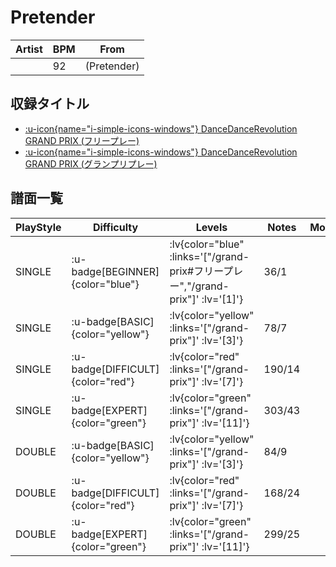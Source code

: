 # Pretender

|Artist|BPM|From|
|------|---|----|
||92|(Pretender)|

## 収録タイトル

- [ :u-icon{name="i-simple-icons-windows"} DanceDanceRevolution GRAND PRIX (フリープレー)](/grand-prix#フリープレー)
- [ :u-icon{name="i-simple-icons-windows"} DanceDanceRevolution GRAND PRIX (グランプリプレー)](/grand-prix)

## 譜面一覧

|PlayStyle|Difficulty|Levels|Notes|Movie|
|---------|----------|------|-----|-----|
|SINGLE| :u-badge[BEGINNER]{color="blue"} | :lv{color="blue" :links='["/grand-prix#フリープレー","/grand-prix"]' :lv='[1]'} |36/1||
|SINGLE| :u-badge[BASIC]{color="yellow"} | :lv{color="yellow" :links='["/grand-prix"]' :lv='[3]'} |78/7||
|SINGLE| :u-badge[DIFFICULT]{color="red"} | :lv{color="red" :links='["/grand-prix"]' :lv='[7]'} |190/14||
|SINGLE| :u-badge[EXPERT]{color="green"} | :lv{color="green" :links='["/grand-prix"]' :lv='[11]'} |303/43||
|DOUBLE| :u-badge[BASIC]{color="yellow"} | :lv{color="yellow" :links='["/grand-prix"]' :lv='[3]'} |84/9||
|DOUBLE| :u-badge[DIFFICULT]{color="red"} | :lv{color="red" :links='["/grand-prix"]' :lv='[7]'} |168/24||
|DOUBLE| :u-badge[EXPERT]{color="green"} | :lv{color="green" :links='["/grand-prix"]' :lv='[11]'} |299/25||
